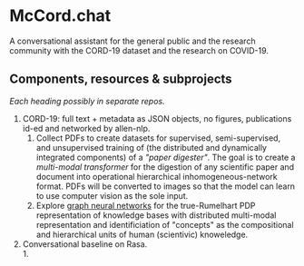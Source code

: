 # McCord.chat

A conversational assistant for the general public and the research community with the CORD-19 dataset and the research on COVID-19.

## Components, resources & subprojects

_Each heading possibly in separate repos._

1. CORD-19: full text + metadata as JSON objects, no figures, publications id-ed and networked by allen-nlp.  
   1. Collect PDFs to create datasets for supervised, semi-supervised, and unsupervised training of (the distributed and dynamically integrated components) of a _"paper digester"_.  The goal is to create a _multi-modal transformer_ for the digestion of any scientific paper and document into operational hierarchical inhomogeneous-network format.  PDFs will be converted to images so that the model can learn to use computer vision as the sole input.  
   2. Explore [graph neural networks](https://www.google.com/search?q=graph+neural+network) for the true-Rumelhart PDP representation of knowledge bases with distributed multi-modal representation and identificiation of "concepts" as the compositional and hierarchical units of human (scientivic) knoweledge.  
2. Conversational baseline on Rasa.  
   1. 
